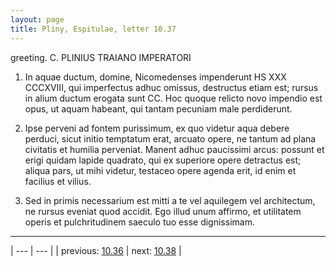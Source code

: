 ```yaml
---
layout: page
title: Pliny, Espitulae, letter 10.37
---
```


greeting. C. PLINIUS TRAIANO IMPERATORI



1. In aquae ductum, domine, Nicomedenses impenderunt HS XXX CCCXVIII, qui imperfectus adhuc omissus, destructus etiam est; rursus in alium ductum erogata sunt CC. Hoc quoque relicto novo impendio est opus, ut aquam habeant, qui tantam pecuniam male perdiderunt.



2. Ipse perveni ad fontem purissimum, ex quo videtur aqua debere perduci, sicut initio temptatum erat, arcuato opere, ne tantum ad plana civitatis et humilia perveniat. Manent adhuc paucissimi arcus: possunt et erigi quidam lapide quadrato, qui ex superiore opere detractus est; aliqua pars, ut mihi videtur, testaceo opere agenda erit, id enim et facilius et vilius.



3. Sed in primis necessarium est mitti a te vel aquilegem vel architectum, ne rursus eveniat quod accidit. Ego illud unum affirmo, et utilitatem operis et pulchritudinem saeculo tuo esse dignissimam.



---

| --- | --- |
| previous: [10.36](../10.36/) | next: [10.38](../10.38/) |